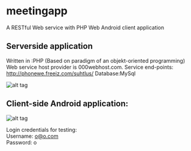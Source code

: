 # meetingapp

A RESTful  Web service with PHP Web Android client application


## Serverside application


Written in :PHP 
(Based on paradigm of an objekt-oriented programming)
Web service host provider is 000webhost.com.
Service end-points: http://phonewe.freeiz.com/suhtlus/
Database:MySql

![alt tag](http://enos.itcollege.ee/~aplado/autentimine/oo.png)


## Client-side  Android application:


![alt tag](http://enos.itcollege.ee/~aplado/autentimine/2016_06_01_02.52.57.png)


Login credentials for testing:</br>
Username: o@o.com </br>
Password: o
